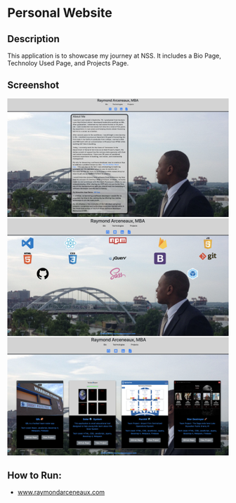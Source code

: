 # Personal Website

## Description
 This application is to showcase my journey at NSS. It includes a Bio Page, Technoloy Used Page, and Projects Page.
 
## Screenshot
![](https://raw.githubusercontent.com/rarceneaux/e10-personal/master/src/assets/images/Bio.png)
![](https://raw.githubusercontent.com/rarceneaux/e10-personal/master/src/assets/images/Tech.png)
![](src/assets/images/ProjectsNew.png)
## How to Run:
  * www.raymondarceneaux.com

